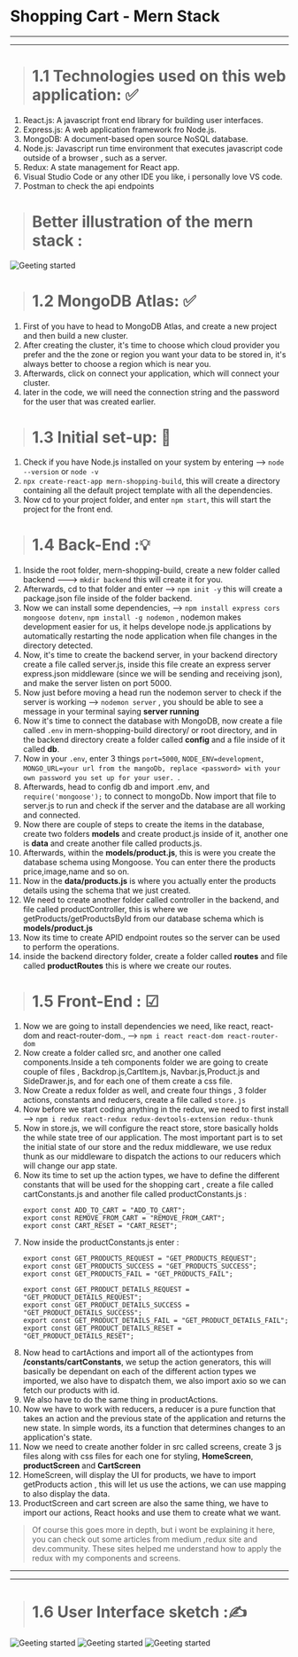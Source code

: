 <h1> Shopping Cart - Mern Stack </h1> 

*****
*****


># 1.1 Technologies used on this web application: ✅
1) React.js: A javascript front end library for building user interfaces.
2) Express.js: A web application framework fro Node.js.
3) MongoDB: A document-based open source NoSQL database.
4) Node.js: Javascript run time environment that executes javascript code outside of a browser , such as a server.
5) Redux: A state management for React app.
6) Visual Studio Code or any other IDE you like, i personally love VS code.
7) Postman to check the api endpoints 

># Better illustration of the mern stack :
![Geeting started](mernstack.jpeg) 



># 1.2 MongoDB Atlas: ✅ 
1) First of you have to head to MongoDB Atlas, and create a new project and then build a new cluster. 
2) After creating the cluster, it's time to choose which cloud provider you prefer and the the zone or region you want your data to be stored in, it's always better to choose a region which is near you. 
3) Afterwards, click on connect your application, which will connect your cluster.
4) later in the code, we will need the connection string and the password for the user that was created earlier.
   

># 1.3 Initial set-up:  🏁
1) Check if you have Node.js installed on your system by entering --> `node --version` or `node -v`
2) `npx create-react-app mern-shopping-build`, this will create a directory containing all the default project template with all the dependencies.
3) Now cd to your project folder, and enter `npm start`, this will start the project for the front end. 


># 1.4 Back-End :💡
1) Inside the root folder, mern-shopping-build, create a new folder called backend ---> `mkdir backend` this will create it for you. 
2) Afterwards, cd to that folder and enter --> `npm init -y` this will create a package.json file inside of the folder backend.
3) Now we can install some dependencies, --> `npm install express cors mongoose dotenv`, `npm install -g nodemon` , nodemon makes development easier for us, it helps develope node.js applications by automatically restarting the node application when file changes in the directory detected.
4) Now, it's time to create the backend server, in your backend directory create a file called server.js, inside this file create an express server express.json middleware (since we will be sending and receiving json), and make the server listen on port 5000.
5) Now just before moving a head run the nodemon server to check if the server is working --> `nodemon server` , you should be able to see a message in your terminal saying **server running**
6) Now it's time to connect the database with MongoDB, now create a file called `.env` in mern-shopping-build directory/ or root directory, and in the backend directory create a folder called **config** and a file inside of it called **db**.
7) Now in your `.env`, enter 3 things `port=5000`, `NODE_ENV=development`, `MONGO_URL=your url from the mangoDb, replace <password> with your own password you set up for your user. `.
8) Afterwards, head to config db and import .env, and `require('mongoose');` to connect to mongoDb. Now import that file to server.js to run and check if the server and the database are all working and connected.
9) Now there are couple of steps to create the items in the database, create two folders **models** and create product.js inside of it, another one is **data** and create  another file called products.js.
10) Afterwards, within the **models/product.js**, this is were you create the database schema using Mongoose. You can enter there the products price,image,name and so on.
11) Now in the **data/products.js** is where you actually enter the products details using the schema that we just created.
12) We need to create another folder called controller in the backend, and file called productController, this is where we getProducts/getProductsById from our database schema which is **models/product.js**
13) Now its time to create APID endpoint routes so the server can be used to perform the operations.
14) inside the backend directory folder, create a folder called **routes** and file called **productRoutes** this is where we create our routes.


># 1.5 Front-End : ☑
1) Now we are going to install dependencies we need, like react, react-dom and react-router-dom., --> `npm i react react-dom react-router-dom` 
2) Now create a folder called src, and another one called components.Inside a teh components folder we are going to create couple of files , Backdrop.js,CartItem.js, Navbar.js,Product.js and SideDrawer.js, and for each one of them create a css file.
3) Now Create a redux folder as well, and create four things , 3 folder actions, constants and reducers, create a file called `store.js`
4) Now before we start coding anything in the redux, we need to first install --> `npm i redux react-redux redux-devtools-extension redux-thunk`
5) Now in store.js, we will configure the react store, store basically holds the while state tree of our application. The most important part is to set the initial state of our store and the redux middleware, we use redux thunk as our middleware to dispatch the actions to our reducers which will change our app state.
6) Now its time to set up the action types, we have to define the different constants that will be used for the shopping cart , create a file called cartConstants.js and another file called productConstants.js :
   ```
   export const ADD_TO_CART = "ADD_TO_CART";
   export const REMOVE_FROM_CART = "REMOVE_FROM_CART";
   export const CART_RESET = "CART_RESET";
   ```
7) Now inside the productConstants.js enter : 
     ```
     export const GET_PRODUCTS_REQUEST = "GET_PRODUCTS_REQUEST";
     export const GET_PRODUCTS_SUCCESS = "GET_PRODUCTS_SUCCESS";
     export const GET_PRODUCTS_FAIL = "GET_PRODUCTS_FAIL";

     export const GET_PRODUCT_DETAILS_REQUEST = "GET_PRODUCT_DETAILS_REQUEST";
     export const GET_PRODUCT_DETAILS_SUCCESS = "GET_PRODUCT_DETAILS_SUCCESS";
     export const GET_PRODUCT_DETAILS_FAIL = "GET_PRODUCT_DETAILS_FAIL";
     export const GET_PRODUCT_DETAILS_RESET = "GET_PRODUCT_DETAILS_RESET";
     ```
8) Now head to cartActions and import all of the actiontypes from **/constants/cartConstants**, we setup the action generators, this will basically be dependant on each of the different action types we imported, we also have to dispatch them, we also import axio so we can fetch our products with id.
9) We also have to do the same thing in productActions.
10) Now we have to work with reducers, a reducer is a pure function that takes an action and the previous state of the application and returns the new state. In simple words, its a function that determines changes to an application's state.
11) Now we need to create another folder in src called screens, create 3 js files along with css files for each one for styling, **HomeScreen**, **productScreen** and **CartScreen**
12) HomeScreen, will display the UI for products, we have to import getProducts action , this will let us use the actions, we can use mapping to also display the data. 
13) ProductScreen and cart screen are also the same thing, we have to import our actions, React hooks and use them to create what we want.


>Of course this goes more in depth, but i wont be explaining it here, you can check out some articles from medium ,redux site and dev.community. These sites helped me understand how to apply the redux with my components and screens.



****
****


># 1.6 User Interface sketch :✍️
![Geeting started](sketch1.png) 
![Geeting started](sketch2.png) 
![Geeting started](sketch3.png) 







    

   
